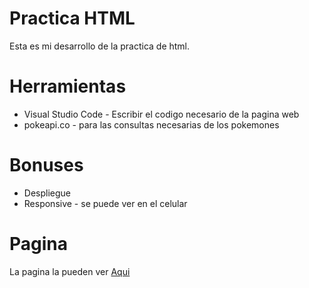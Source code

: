 # Practica HTML
Esta es mi desarrollo de la practica de html.

# Herramientas
* Visual Studio Code - Escribir el codigo necesario de la pagina web
* pokeapi.co - para las consultas necesarias de los pokemones


# Bonuses
* Despliegue
* Responsive - se puede ver en el celular

# Pagina
La pagina la pueden ver [Aqui](practica-js.epizy.com/index.html)
